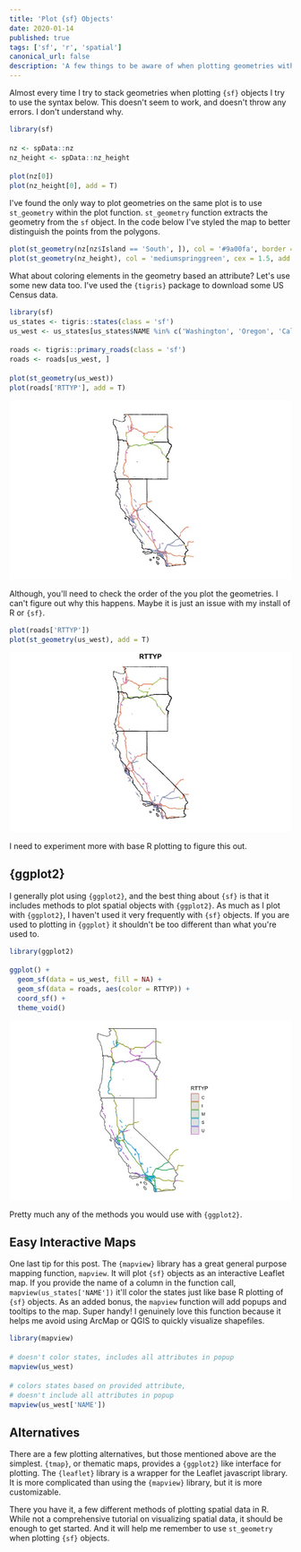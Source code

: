 ```yaml
---
title: 'Plot {sf} Objects'
date: 2020-01-14
published: true
tags: ['sf', 'r', 'spatial']
canonical_url: false
description: 'A few things to be aware of when plotting geometries with {sf}.'
---
```


Almost every time I try to stack geometries when plotting `{sf}` objects I try to use the syntax below. This doesn't seem to work, and doesn't throw any errors. I don't understand why.

```r
library(sf)

nz <- spData::nz
nz_height <- spData::nz_height

plot(nz[0])
plot(nz_height[0], add = T)
```

I've found the only way to plot geometries on the same plot is to use `st_geometry` within the plot function. `st_geometry` function extracts the geometry from the `sf` object. In the code below I've styled the map to better distinguish the points from the polygons.

```r
plot(st_geometry(nz[nz$Island == 'South', ]), col = '#9a00fa', border = '#c871ff')
plot(st_geometry(nz_height), col = 'mediumspringgreen', cex = 1.5, add = T)
```
What about coloring elements in the geometry based an attribute? Let's use some new data too. I've used the `{tigris}` package to download some US Census data. 

```r
library(sf)
us_states <- tigris::states(class = 'sf')
us_west <- us_states[us_states$NAME %in% c('Washington', 'Oregon', 'California'), ]

roads <- tigris::primary_roads(class = 'sf')
roads <- roads[us_west, ]

plot(st_geometry(us_west))
plot(roads['RTTYP'], add = T)
```

![western us states with major roads](./western-roads-plot.jpeg)

Although, you'll need to check the order of the you plot the geometries. I can't figure out why this happens. Maybe it is just an issue with my install of R or `{sf}`.

```r
plot(roads['RTTYP'])
plot(st_geometry(us_west), add = T)
```

![plot problem](./problem-plot-order.jpeg)

I need to experiment more with base R plotting to figure this out. 

## {ggplot2}

I generally plot using `{ggplot2}`, and the best thing about `{sf}` is that it includes methods to plot spatial objects with `{ggplot2}`. As much as I plot with `{ggplot2}`, I haven't used it very frequently with `{sf}` objects. If you are used to plotting in `{ggplot}` it shouldn't be too different than what you're used to.

```r
library(ggplot2)

ggplot() +
  geom_sf(data = us_west, fill = NA) +
  geom_sf(data = roads, aes(color = RTTYP)) +
  coord_sf() +
  theme_void()
```

![ggplot sf objects](./ggplot-sf.jpeg)

Pretty much any of the methods you would use with `{ggplot2}`. 

## Easy Interactive Maps

One last tip for this post. The `{mapview}` library has a great general purpose mapping function, `mapview`. It will plot `{sf}` objects as an interactive Leaflet map. If you provide the name of a column in the function call, `mapview(us_states['NAME'])` it'll color the states just like base R plotting of `{sf}` objects. As an added bonus, the `mapview` function will add popups and tooltips to the map. Super handy! I genuinely love this function because it helps me avoid using ArcMap or QGIS to quickly visualize shapefiles. 

```r
library(mapview)

# doesn't color states, includes all attributes in popup
mapview(us_west)

# colors states based on provided attribute,
# doesn't include all attributes in popup
mapview(us_west['NAME'])
```

## Alternatives

There are a few plotting alternatives, but those mentioned above are the simplest. `{tmap}`, or thematic maps, provides a `{ggplot2}` like interface for plotting. The `{leaflet}` library is a wrapper for the Leaflet javascript library. It is more complicated than using the `{mapview}` library, but it is more customizable. 

There you have it, a few different methods of plotting spatial data in R. While not a comprehensive tutorial on visualizing spatial data, it should be enough to get started. And it will help me remember to use `st_geometry` when plotting `{sf}` objects.